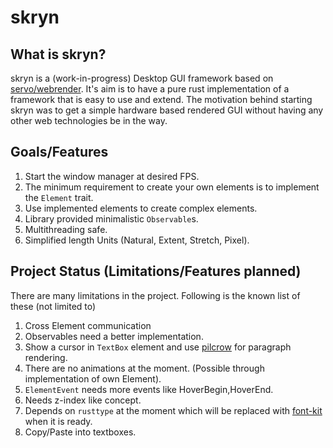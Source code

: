 # skryn

## What is skryn?

skryn is a (work-in-progress) Desktop GUI framework based on [servo/webrender](https://github.com/servo/webrender). It's aim is to have a pure rust implementation of a framework that is easy to use and extend. The motivation behind starting skryn was to get a simple hardware based rendered GUI without having any other web technologies be in the way.

## Goals/Features

1. Start the window manager at desired FPS.
2. The minimum requirement to create your own elements is to implement the `Element` trait.
3. Use implemented elements to create complex elements.
4. Library provided minimalistic `Observable`s. 
5. Multithreading safe.
6. Simplified length Units (Natural, Extent, Stretch, Pixel).

## Project Status (Limitations/Features planned)

There are many limitations in the project. Following is the known list of these (not limited to)

1. Cross Element communication
2. Observables need a better implementation.
3. Show a cursor in `TextBox` element and use [pilcrow](https://github.com/pcwalton/pilcrow) for paragraph rendering.
4. There are no animations at the moment. (Possible through implementation of own Element).
5. `ElementEvent` needs more events like HoverBegin,HoverEnd.
6. Needs z-index like concept.
7. Depends on `rusttype` at the moment which will be replaced with [font-kit](https://github.com/pcwalton/font-kit) when it is ready.
8. Copy/Paste into textboxes.
